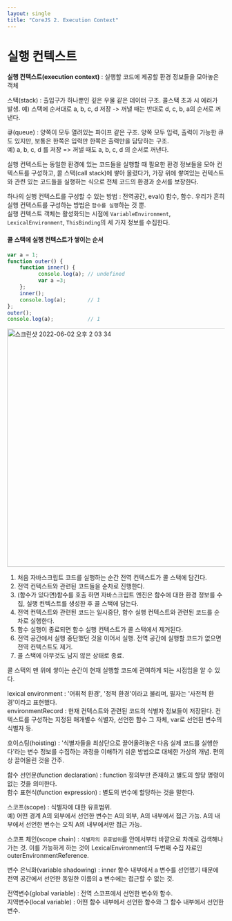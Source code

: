 ```yaml
---
layout: single
title: "CoreJS 2. Execution Context"
---
```


# 실행 컨텍스트
**실행 컨텍스트(execution context)** : 실행할 코드에 제공할 환경 정보들을 모아놓은 객체    
    
스택(stack) : 출입구가 하나뿐인 깊은 우물 같은 데이터 구조. 콜스택 초과 시 에러가 발생.
예) 스택에 순서대로 a, b, c, d 저장 -> 꺼낼 때는 반대로 d, c, b, a의 순서로 꺼낸다.

큐(queue) : 양쪽이 모두 열려있는 파이프 같은 구조. 양쪽 모두 입력, 출력이 가능한 큐도 있지만, 보통은 한쪽은 입력만 한쪽은 출력만을 담당하는 구조.   
예) a, b, c, d 를 저장 => 꺼낼 때도 a, b, c, d 의 순서로 꺼낸다.   

실행 컨텍스트는 동일한 환경에 있는 코드들을 실행할 때 필요한 환경 정보들을 모아 컨텍스트를 구성하고, 콜 스택(call stack)에 쌓아 올렸다가, 가장 위에 쌓여있는 컨텍스트와 관련 있는 코드들을 실행하는 식으로 전체 코드의 환경과 순서를 보장한다.     
      
하나의 실행 컨텍스트를 구성할 수 있는 방법 : 전역공간, eval() 함수, 함수. 우리가 흔히 실행 컨텍스트를 구성하는 방법은 `함수를 실행`하는 것 뿐.    
실행 컨텍스트 객체는 활성화되는 시점에 `VariableEnvironment`, `LexicalEnvironment`, `ThisBinding`의 세 가지 정보를 수집한다.    


#### 콜 스택에 실행 컨텍스트가 쌓이는 순서    
```js
var a = 1;
function outer() {
    function inner() {
          console.log(a); // undefined
          var a =3;
    };
    inner(); 
    console.log(a);       // 1
};
outer();
console.log(a);           // 1
```
<img width="550" alt="스크린샷 2022-06-02 오후 2 03 34" src="https://user-images.githubusercontent.com/84711115/171556516-0cfc1e68-677e-494f-b212-4be247277fdf.png">

1. 처음 자바스크립트 코드를 실행하는 순간 전역 컨텍스트가 콜 스택에 담긴다.
2. 전역 컨텍스트와 관련된 코드들을 순차로 진행한다.
3. (함수가 있다면)함수를 호출 하면 자바스크립트 엔진은 함수에 대한 환경 정보를 수집, 실행 컨텍스트를 생성한 후 콜 스택에 담는다.
4. 전역 컨텍스트와 관련된 코드는 일시중단, 함수 실행 컨텍스트와 관련된 코드를 순차로 실행한다.
5. 함수 실행이 종료되면 함수 실행 컨텍스트가 콜 스택에서 제거된다.
6. 전역 공간에서 실행 중단했던 것을 이어서 실행. 전역 공간에 실행할 코드가 없으면 전역 컨텍스트도 제거.
7. 콜 스택에 아무것도 남지 않은 상태로 종료.   
    
콜 스택의 맨 위에 쌓이는 순간이 현재 실행할 코드에 관여하게 되는 시점임을 알 수 있다.    

lexical environment : '어휘적 환경', '정적 환경'이라고 불리며, 필자는 '사전적 환경'이라고 표현했다.   
environmentRecord : 현재 컨텍스트와 관련된 코드의 식별자 정보들이 저장된다. 컨텍스트를 구성하는 지정된 매개별수 식별자, 선언한 함수 그 자체, var로 선언된 변수의 식별자 등.   
    
호이스팅(hoisting) : '식별자들을 최상단으로 끌어올려놓은 다음 실제 코드를 실행한다'라는 변수 정보를 수집하는 과정을 이해하기 쉬운 방법으로 대체한 가상의 개념. 편의상 끌어올린 것을 간주.
    
함수 선언문(function declaration) : function 정의부만 존재하고 별도의 할당 명령이 없는 것을 의미한다.    
함수 표현식(function expression) : 별도의 변수에 할당하는 것을 말한다.    
    
스코프(scope) : 식별자에 대한 유효범위.       
예) 어떤 경계 A의 외부에서 선언한 변수는 A의 외부, A의 내부에서 접근 가능. A의 내부에서 선언한 변수는 오직 A의 내부에서만 접근 가능.       
      
스코프 체인(scope chain) : `식별자의 유효범위`를 안에서부터 바깥으로 차례로 검색해나가는 것. 이를 가능하게 하는 것이 LexicalEnvironment의 두번째 수집 자료인 outerEnvironmentReference.       
      
변수 은닉화(variable shadowing) : inner 함수 내부에서 a 변수를 선언했기 때문에 전역 공간에서 선언한 동일한 이름의 a 변수에는 접근할 수 없는 것.    
    
전역변수(global variable) : 전역 스코프에서 선언한 변수와 함수.   
지역변수(local variable) : 어떤 함수 내부에서 선언한 함수와 그 함수 내부에서 선언한 변수.   

